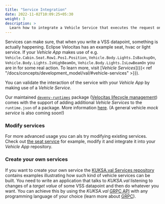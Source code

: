 ```yaml
---
title: "Service Integration"
date: 2022-11-02T10:09:25+05:30
weight: 3
description: >
  Learn how to integrate a Vehicle Service that executes the request on vehicle side
---
```


Services can make sure, that when you write a VSS datapoint, something is actually happening. Eclipse Velocitas has an example seat, hvac or light service. If your _Vehicle App_ makes use of e.g. `Vehicle.Cabin.Seat.Row1.Pos1.Position`, `Vehicle.Body.Lights.IsBackupOn`, `Vehicle.Body.Lights.IsHighBeamOn`, `Vehicle.Body.Lights.IsLowBeamOn` you are in for some real action. To learn more, visit [_Vehicle Services_]({{< ref "/docs/concepts/development_model/val/#vehicle-services" >}}).

You can validate the interaction of the service with your _Vehicle App_ by making use of a _Vehicle Service_.

Our maintained [`devenv-runtimes`](https://github.com/eclipse-velocitas/devenv-runtimes) package ([Velocitas lifecycle management](/docs/concepts/lifecycle_management)) comes with the support of adding additional _Vehicle Services_ to the `runtime.json` of a package. More information [here](/docs/tutorials/vehicle-app-runtime/run_runtime_services_locally/#addchange-runtime-service-configuration). (A general vehicle _mock service_ is also coming soon!)

### Modify services

For more advanced usage you can als try modifying existing services. Check out [the seat service](https://github.com/boschglobal/kuksa.val.services/tree/feature/subscribe_actuator_targets/seat_service) for example, modify it and integrate it into your _Vehicle App_ repository.

### Create your own services

If you want to create your own service the [KUKSA.val Services repository](https://github.com/eclipse/kuksa.val.services/) contains examples illustrating how such kind of vehicle services can be built. You need to write an application that talks to _KUKSA.val_ listening to changes of a _target value_ of some VSS datapoint and then do whatever you want. You can achieve this by using the _KUKSA.val_ [GRPC API](https://github.com/eclipse/kuksa.val/tree/master/proto/kuksa/val/v1) with any programming language of your choice (learn more about [GRPC](https://grpc.io)).
